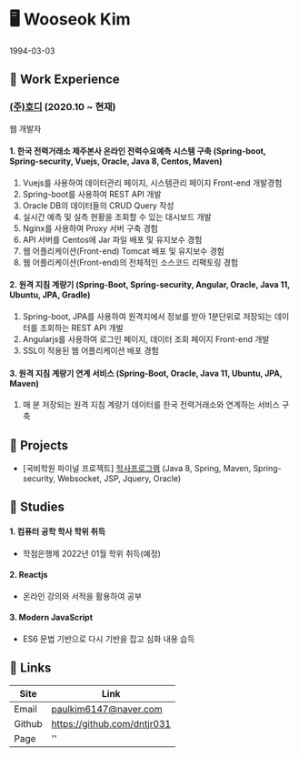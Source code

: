 # 🖥 Wooseok Kim
1994-03-03


## 📌 Work Experience
### [(주)호디][hodilink] (2020.10 ~ 현재)
[hodilink]: http://www.hodi.co.kr/ "Go Hodi"
웹 개발자

#### 1. 한국 전력거래소 제주본사 온라인 전력수요예측 시스템 구축 (Spring-boot, Spring-security, Vuejs, Oracle, Java 8, Centos, Maven)
1) Vuejs를 사용하여 데이터관리 페이지, 시스템관리 페이지 Front-end 개발경험
2) Spring-boot를 사용하여 REST API 개발
3) Oracle DB의 데이터들의 CRUD Query 작성
4) 실시간 예측 및 실측 현황을 조회할 수 있는 대시보드 개발
5) Nginx를 사용하여 Proxy 서버 구축 경험
6) API 서버를 Centos에 Jar 파일 배포 및 유지보수 경험
7) 웹 어플리케이션(Front-end) Tomcat 배포 및 유지보수 경험
8) 웹 어플리케이션(Front-end)의 전체적인 소스코드 리팩토링 경험

#### 2. 원격 지침 계량기 (Spring-Boot, Spring-security, Angular, Oracle, Java 11, Ubuntu, JPA, Gradle)
1) Spring-boot, JPA를 사용하여 원격지에서 정보를 받아 1분단위로 저장되는 데이터를 조회하는 REST API 개발
2) Angularjs를 사용하여 로그인 페이지, 데이터 조회 페이지 Front-end 개발
3) SSL이 적용된 웹 어플리케이션 배포 경험

#### 3. 원격 지침 계량기 연계 서비스 (Spring-Boot, Oracle, Java 11, Ubuntu, JPA, Maven)
1) 매 분 저장되는 원격 지침 계량기 데이터를 한국 전력거래소와 연계하는 서비스 구축

## 🚀 Projects
- [국비학원 파이널 프로젝트] [학사프로그램][portallink] (Java 8, Spring, Maven, Spring-security, Websocket, JSP, Jquery, Oracle)


[portallink]: https://github.com/FinalProjectTeam2/portal "Go portal"

## 📖 Studies
#### 1. 컴퓨터 공학 학사 학위 취득
- 학점은행제 2022년 01월 학위 취득(예정)
#### 2. Reactjs
- 온라인 강의와 서적을 활용하여 공부
#### 3. Modern JavaScript
- ES6 문법 기반으로 다시 기반을 잡고 심화 내용 습득

## 🔗 Links
Site |	Link
--- | ---
Email |	paulkim6147@naver.com
Github |	https://github.com/dntjr031
Page |	''
